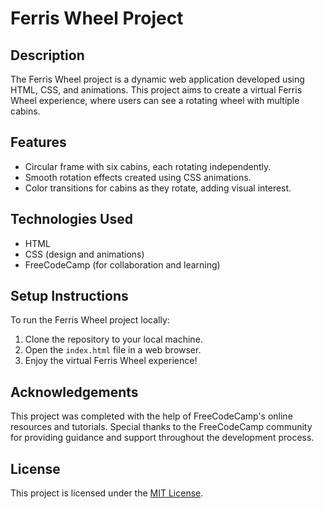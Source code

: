 # Ferris Wheel Project

## Description
The Ferris Wheel project is a dynamic web application developed using HTML, CSS, and animations. This project aims to create a virtual Ferris Wheel experience, where users can see a rotating wheel with multiple cabins.

## Features
- Circular frame with six cabins, each rotating independently.
- Smooth rotation effects created using CSS animations.
- Color transitions for cabins as they rotate, adding visual interest.

## Technologies Used
- HTML
- CSS (design and animations)
- FreeCodeCamp (for collaboration and learning)

## Setup Instructions
To run the Ferris Wheel project locally:
1. Clone the repository to your local machine.
2. Open the `index.html` file in a web browser.
3. Enjoy the virtual Ferris Wheel experience!

## Acknowledgements
This project was completed with the help of FreeCodeCamp's online resources and tutorials. Special thanks to the FreeCodeCamp community for providing guidance and support throughout the development process.

## License
This project is licensed under the [MIT License](https://opensource.org/licenses/MIT).
